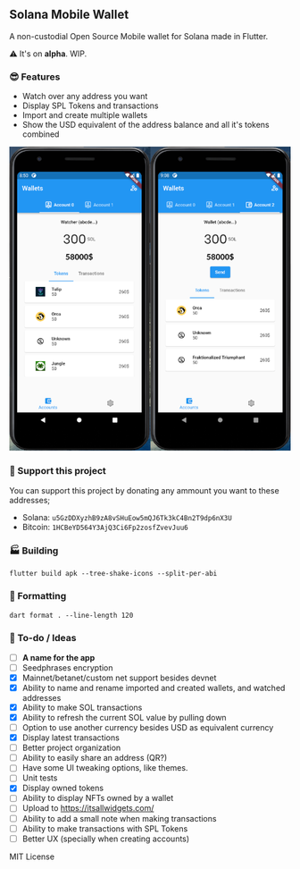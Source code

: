 ## Solana Mobile Wallet

A non-custodial Open Source Mobile wallet for Solana made in Flutter.

⚠ It's on **alpha**. WIP.

### 😎 Features
- Watch over any address you want
- Display SPL Tokens and transactions
- Import and create multiple wallets
- Show the USD equivalent of the address balance and all it's tokens combined


![Example screenshot](screenshot.png)

### 🎉 Support this project
You can support this project by donating any ammount you want to these addresses;

- Solana: `u5GzDDXyzhB9zA8vSHuEow5mQJ6Tk3kC4Bn2T9dp6nX3U`
- Bitcoin: `1HCBeYD564Y3AjQ3Ci6Fp2zosfZvevJuu6`

### 🏭 Building
```
flutter build apk --tree-shake-icons --split-per-abi
```

### 📝 Formatting
```
dart format . --line-length 120
```

### 🤔 To-do / Ideas
- [ ] **A name for the app**
- [ ] Seedphrases encryption
- [x] Mainnet/betanet/custom net support besides devnet
- [x] Ability to name and rename imported and created wallets, and watched addresses
- [x] Ability to make SOL transactions
- [x] Ability to refresh the current SOL value by pulling down
- [ ] Option to use another currency besides USD as equivalent currency
- [x] Display latest transactions
- [ ] Better project organization
- [ ] Ability to easily share an address (QR?)
- [ ] Have some UI tweaking options, like themes.
- [ ] Unit tests
- [x] Display owned tokens
- [ ] Ability to display NFTs owned by a wallet 
- [ ] Upload to https://itsallwidgets.com/
- [ ] Ability to add a small note when making transactions
- [ ] Ability to make transactions with SPL Tokens
- [ ] Better UX (specially when creating accounts)

MIT License
